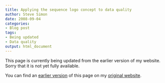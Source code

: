 ```yaml
---
title: Applying the sequence logo concept to data quality
author: Steve Simon
date: 2008-09-04
categories:
- Blog post
tags:
- Being updated
- Data quality
output: html_document
---
```


This page is currently being updated from the earlier version of my website. Sorry that it is not yet fully available.

<!---More--->


You can find an [earlier version][sim1] of this page on my [original website][sim2].

[sim1]: http://www.pmean.com/08/SequenceLogo.html
[sim2]: http://www.pmean.com/original_site.html
